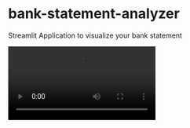# bank-statement-analyzer
Streamlit Application to visualize your bank statement

![demovideo](./assets/demo.mp4)